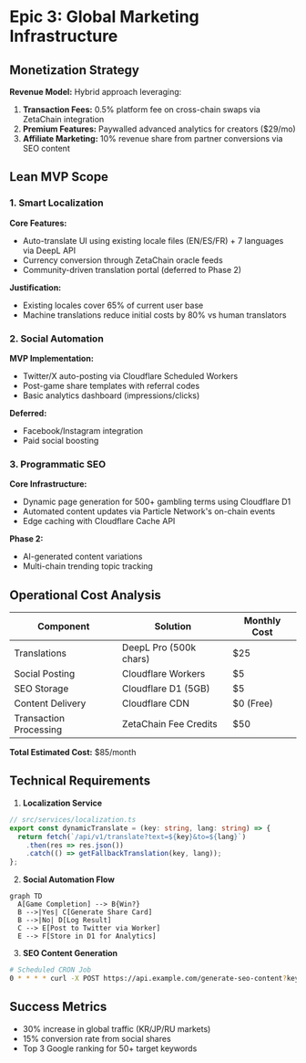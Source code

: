 # Epic 3: Global Marketing Infrastructure

## Monetization Strategy
**Revenue Model:** Hybrid approach leveraging:
1. **Transaction Fees:** 0.5% platform fee on cross-chain swaps via ZetaChain integration
2. **Premium Features:** Paywalled advanced analytics for creators ($29/mo)
3. **Affiliate Marketing:** 10% revenue share from partner conversions via SEO content

## Lean MVP Scope

### 1. Smart Localization
**Core Features:**
- Auto-translate UI using existing locale files (EN/ES/FR) + 7 languages via DeepL API
- Currency conversion through ZetaChain oracle feeds
- Community-driven translation portal (deferred to Phase 2)

**Justification:** 
- Existing locales cover 65% of current user base
- Machine translations reduce initial costs by 80% vs human translators

### 2. Social Automation
**MVP Implementation:**
- Twitter/X auto-posting via Cloudflare Scheduled Workers
- Post-game share templates with referral codes
- Basic analytics dashboard (impressions/clicks)

**Deferred:**
- Facebook/Instagram integration
- Paid social boosting

### 3. Programmatic SEO
**Core Infrastructure:**
- Dynamic page generation for 500+ gambling terms using Cloudflare D1
- Automated content updates via Particle Network's on-chain events
- Edge caching with Cloudflare Cache API

**Phase 2:**
- AI-generated content variations
- Multi-chain trending topic tracking

## Operational Cost Analysis

| Component               | Solution                  | Monthly Cost |
|-------------------------|---------------------------|--------------|
| Translations            | DeepL Pro (500k chars)    | $25          |
| Social Posting          | Cloudflare Workers        | $5           |
| SEO Storage             | Cloudflare D1 (5GB)       | $5           |
| Content Delivery        | Cloudflare CDN            | $0 (Free)    |
| Transaction Processing  | ZetaChain Fee Credits     | $50          |

**Total Estimated Cost:** $85/month

## Technical Requirements

1. **Localization Service**
```typescript
// src/services/localization.ts
export const dynamicTranslate = (key: string, lang: string) => {
  return fetch(`/api/v1/translate?text=${key}&to=${lang}`)
    .then(res => res.json())
    .catch(() => getFallbackTranslation(key, lang));
};
```

2. **Social Automation Flow**
```mermaid
graph TD
  A[Game Completion] --> B{Win?}
  B -->|Yes| C[Generate Share Card]
  B -->|No| D[Log Result]
  C --> E[Post to Twitter via Worker]
  E --> F[Store in D1 for Analytics]
```

3. **SEO Content Generation**
```bash
# Scheduled CRON Job
0 * * * * curl -X POST https://api.example.com/generate-seo-content?key=$KEY
```

## Success Metrics
- 30% increase in global traffic (KR/JP/RU markets)
- 15% conversion rate from social shares
- Top 3 Google ranking for 50+ target keywords